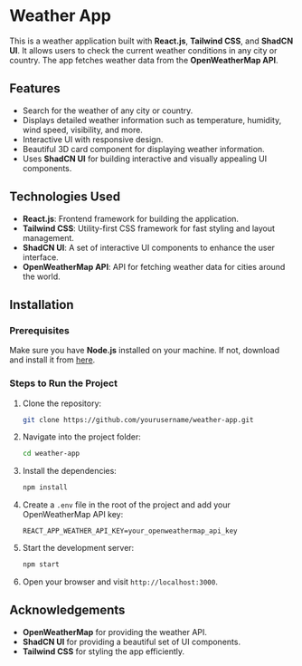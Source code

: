 # Weather App

This is a weather application built with **React.js**, **Tailwind CSS**, and **ShadCN UI**. It allows users to check the current weather conditions in any city or country. The app fetches weather data from the **OpenWeatherMap API**.

## Features

- Search for the weather of any city or country.
- Displays detailed weather information such as temperature, humidity, wind speed, visibility, and more.
- Interactive UI with responsive design.
- Beautiful 3D card component for displaying weather information.
- Uses **ShadCN UI** for building interactive and visually appealing UI components.
  
## Technologies Used

- **React.js**: Frontend framework for building the application.
- **Tailwind CSS**: Utility-first CSS framework for fast styling and layout management.
- **ShadCN UI**: A set of interactive UI components to enhance the user interface.
- **OpenWeatherMap API**: API for fetching weather data for cities around the world.

## Installation

### Prerequisites

Make sure you have **Node.js** installed on your machine. If not, download and install it from [here](https://nodejs.org/).

### Steps to Run the Project

1. Clone the repository:

    ```bash
    git clone https://github.com/yourusername/weather-app.git
    ```

2. Navigate into the project folder:

    ```bash
    cd weather-app
    ```

3. Install the dependencies:

    ```bash
    npm install
    ```

4. Create a `.env` file in the root of the project and add your OpenWeatherMap API key:

    ```
    REACT_APP_WEATHER_API_KEY=your_openweathermap_api_key
    ```

5. Start the development server:

    ```bash
    npm start
    ```

6. Open your browser and visit `http://localhost:3000`.



## Acknowledgements

- **OpenWeatherMap** for providing the weather API.
- **ShadCN UI** for providing a beautiful set of UI components.
- **Tailwind CSS** for styling the app efficiently.
